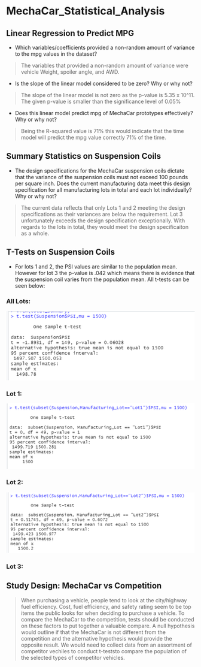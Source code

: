 # MechaCar_Statistical_Analysis

## Linear Regression to Predict MPG
* Which variables/coefficients provided a non-random amount of variance to the mpg values in the dataset?

> The variables that provided a non-random amount of variance were vehicle Weight, spoiler angle, and AWD.

* Is the slope of the linear model considered to be zero? Why or why not?

> The slope of the linear model is not zero as the p-value is 5.35 x 10^11.  The given p-value is smaller than the significance level of 0.05%

* Does this linear model predict mpg of MechaCar prototypes effectively? Why or why not?

> Being the R-squared value is 71% this would indicate that the time model will predict the mpg value correctly 71% of the time.

## Summary Statistics on Suspension Coils

* The design specifications for the MechaCar suspension coils dictate that the variance of the suspension coils must not exceed 100 pounds per square inch. Does the current manufacturing data meet this design specification for all manufacturing lots in total and each lot individually? Why or why not?

> The current data reflects that only Lots 1 and 2 meeting the design specifications as their variances are below the requirement.    Lot 3 unfortunately exceeds the design specification exceptionally.    With regards to the lots in total, they would meet the design specificaiton as a whole.

## T-Tests on Suspension Coils

* For lots 1 and 2,  the PSI values are similar to  the population mean. However for lot 3 the p-value is .042 which means there is evidence that the suspension coil varies from the population mean. All t-tests can be seen below:

### All Lots:
![all lots](https://github.com/VRivera13/MechaCar_Statistical_Analysis/blob/main/images/Across%20all%20lots.PNG)
### Lot 1:
![lot1](https://github.com/VRivera13/MechaCar_Statistical_Analysis/blob/main/images/Lot%201.PNG)
### Lot 2:
![lot2](https://github.com/VRivera13/MechaCar_Statistical_Analysis/blob/main/images/Lot%202.PNG)
### Lot 3:

## Study Design: MechaCar vs Competition

>When purchasing a vehicle, people tend to look at the city/highway fuel efficiency.   Cost, fuel efficiency, and safety rating seem to be top items the public looks for when deciding to purchase a vehicle.  To compare the MechaCar to the competition, tests should be conducted on these factors to put together a valuable compare. A null hypothesis would outline if that the MechaCar is not different from the competition and the alternative hypothesis would provide the opposite result. We would need to collect data from an assortment of competitor vechiles to conduct t-teststo compare the population  of the selected types of competitor vehicles.
